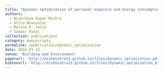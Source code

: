 ```yaml
---
title: "Dynamic optimization of personal exposure and energy consumption while ensuring thermal comfort in a test house"
authors:
  - Nishchaya Kumar Mishra
  - Atila Novoselac
  - Marina E. Vance
  - Sameer Patel
collection: publications
category: manuscripts
permalink: /publication/dynamic_optimization
date: 2024-03-15
venue: 'Building and Environment'
paperurl: 'http://nishmishra15.github.io/files/dynamic_optimization.pdf'
bibtexurl: 'http://nishmishra15.github.io/files/dynamic_optimization_bib.txt'
---
```

